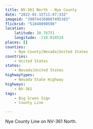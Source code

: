 ```yaml
---
title: NV-361 North - Nye County
date: "2022-01-15T11:47:33Z"
imageid: "390744360087495383"
flickrid: "51840890598"
location:
    latitude: 38.76751
    longitude: -118.018524
places: []
counties:
    - Nye County|Nevada|United States
countries:
    - United States
states:
    - Nevada|United States
highwaytypes:
    - Nevada State Highway
highways:
    - NV-361
tags:
    - Big Green Sign
    - County Line

---
```

Nye County Line on NV-361 North.
